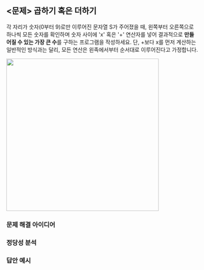 ## <문제> 곱하기 혹은 더하기
각 자리가 숫자(0부터 9)로만 이루어진 문자열 S가 주어졌을 때, 왼쪽부터 오른쪽으로 하나씩
모든 숫자를 확인하며 숫자 사이에 'x' 혹은 '+' 연산자를 넣어 결과적으로 **만들어질 수 있는
가장 큰 수**를 구하는 프로그램을 작성하세요. 단, +보다 x를 먼저 계산하는 일반적인 방식과는 달리, 
모든 연산은 왼족에서부터 순서대로 이루어진다고 가정합니다.

<img src=https://user-images.githubusercontent.com/62216628/161256349-ef0f0386-a7d7-4c87-9b62-88d8a5e73d4a.png width=400px></img>

### 문제 해결 아이디어

### 정당성 분석

### 답안 예시

